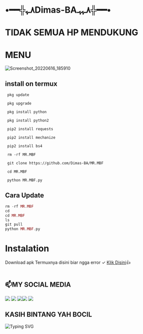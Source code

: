 # •━━╬٨ـﮩDimas-BA٨ـﮩﮩـ╬━━•

# TIDAK SEMUA HP MENDUKUNG
#  MENU
![Screenshot_20220616_185910](https://user-images.githubusercontent.com/105029945/174582039-afd004e0-f265-4b21-8864-e4b75f7d8c3d.jpg)

## install on termux
```
 pkg update

 pkg upgrade

 pkg install python

 pkg install python2

 pip2 install requests 

 pip2 install mechanize

 pip2 install bs4

 rm -rf MR.MBF

 git clone https://github.com/Dimas-BA/MR.MBF

 cd MR.MBF
 
 python MR.MBF.py
```
## Cara Update
```php
rm -rf MR.MBF
cd
cd MR.MBF
ls
git pull
python MR.MBF.py
```

# Instalation
Download apk Termuxnya disini biar ngga error ✓
[Klik Disini](https://f-droid.org/repo/com.termux_117.apk)👍
```bash

```
##  📫MY SOCIAL MEDIA
[![](https://img.shields.io/badge/Github-black?logo=Github&logoColor=black&labelColor=white)](https://github.com/ChangFB) [![](https://img.shields.io/badge/Twitter-blue?logo=Twitter&logoColor=White&labelColor=white)](https://mobile.twitter.com/djmusicjr7)
[![](https://img.shields.io/badge/Facebook-blue?logo=Facebook&logoColor=blue&labelColor=white)](https://www.facebook.com/H4eckerfb)[![](https://img.shields.io/badge/Instagram-red?logo=Instagram&logoColor=red&labelColor=white)](https://www.instagram.com/djmusicjr7) [![](https://img.shields.io/badge/Whatsapp-CHAT-red?logo=Whatsapp&logoColor=Brightgreen&labelColor=white)](https://wa.me/6282261310817?text=Asalamualaikum+Bang+Dimas+BA)
## KASIH BINTANG YAH BOCIL 

![Typing SVG](https://readme-typing-svg.herokuapp.com?lines=Selamat+Bersenang-senang....!+)